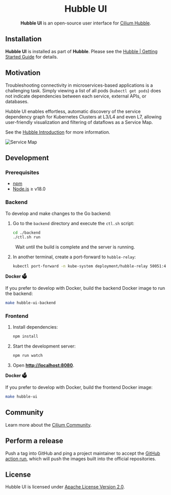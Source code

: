 <p align="center">
  <h1 align="center">Hubble UI</h1>
  <p align="center">
    <p align="center"><b>Hubble UI</b> is an open-source user interface for <a href="https://github.com/cilium/hubble">Cilium Hubble</a>.
    </p>
  </p>
</p>

## Installation

**Hubble UI** is installed as part of **Hubble**. Please see the [Hubble | Getting Started Guide](https://docs.cilium.io/en/latest/gettingstarted/hubble/) for details.

## Motivation

Troubleshooting connectivity in microservices-based applications is a challenging task. Simply viewing a list of all pods (`kubectl get pods`) does not indicate dependencies between each service, external APIs, or databases.

Hubble UI enables effortless, automatic discovery of the service dependency graph for Kubernetes Clusters at L3/L4 and even L7, allowing user-friendly visualization and filtering of dataflows as a Service Map.

See the [Hubble Introduction](https://docs.cilium.io/en/latest/gettingstarted/hubble_intro/) for more information.

![Service Map](https://user-images.githubusercontent.com/46656072/210303251-dfd5c3f5-0568-4287-adec-d664494e39ed.png)

## Development

### Prerequisites

- [npm](https://www.npmjs.com/)
- [Node.js](https://nodejs.org/en/) ≥ v18.0

### Backend

To develop and make changes to the Go backend:

1. Go to the `backend` directory and execute the `ctl.sh` script:

   ```sh
   cd ./backend
   ./ctl.sh run
   ```

$~~~~~~~$ Wait until the build is complete and the server is running.

2. In another terminal, create a port-forward to `hubble-relay`:

   ```sh
   kubectl port-forward -n kube-system deployment/hubble-relay 50051:4245
   ```

**Docker 🗳**

If you prefer to develop with Docker, build the backend Docker image to run the backend:

```sh
make hubble-ui-backend
```

### Frontend

1. Install dependencies:

   ```sh
   npm install
   ```

2. Start the development server:

   ```sh
   npm run watch
   ```

3. Open **[http://localhost:8080](http://localhost:8080/)**.

**Docker 🗳**

If you prefer to develop with Docker, build the frontend Docker image:

```sh
make hubble-ui
```

## Community

Learn more about the [Cilium Community](https://github.com/cilium/cilium#community).

## Perform a release

Push a tag into GitHub and ping a project maintainer to accept the [GitHub action run](https://github.com/cilium/hubble-ui/actions), which will push the images built into the official repositories.

## License

Hubble UI is licensed under [Apache License Version 2.0](https://github.com/cilium/hubble-ui/blob/master/LICENSE).
